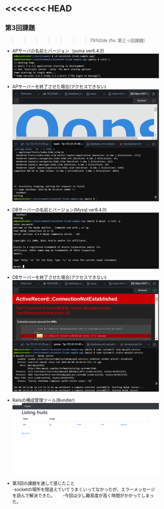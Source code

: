 <<<<<<< HEAD
=======
## 第3回課題
>>>>>>> 797d2de (fix: 第三っ回課題)

* APサーバの名前とバージョン（puma ver6.4.2) 　
![ apname ](picture/APNAME.png)  

* APサーバーを終了させた場合(アクセスできない)  
![apstop](picture/APSTOP.png)  

* DBサーバーの名前とバージョン(Mysql ver8.4.0)    
![dbname](picture/DBNAME.png)  

* DBサーバーを終了させた場合(アクセスできない)  
![dbstop](picture/DBSTOP.png)  

* Railsの構成管理ツール(Bundler)　　
![aprestart](picture/SampleApp.png)  

* 第3回の課題を通して感じたこと     
-socketの場所を間違えていてうまくいってなかったが、エラーメッセージを読んで解決できた。　　
-今回は少し難易度が高く時間がかかってしまった。
